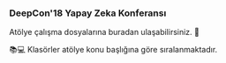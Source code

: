 ### DeepCon'18 Yapay Zeka Konferansı
Atölye çalışma dosyalarına buradan ulaşabilirsiniz. 🎯

📚💻 Klasörler atölye konu başlığına göre sıralanmaktadır. 
